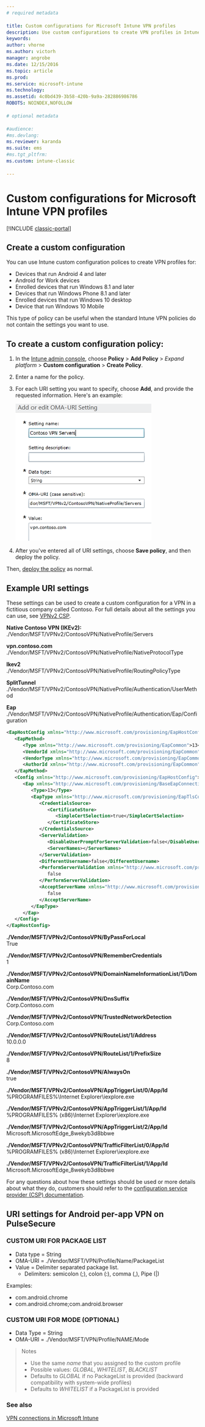 ```yaml
---
# required metadata

title: Custom configurations for Microsoft Intune VPN profiles 
description: Use custom configurations to create VPN profiles in Intune.
keywords:
author: vhorne
ms.author: victorh
manager: angrobe
ms.date: 12/15/2016
ms.topic: article
ms.prod:
ms.service: microsoft-intune
ms.technology:
ms.assetid: 4c0bd439-3b58-420b-9a9a-282886986786
ROBOTS: NOINDEX,NOFOLLOW

# optional metadata

#audience:
#ms.devlang:
ms.reviewer: karanda
ms.suite: ems
#ms.tgt_pltfrm:
ms.custom: intune-classic

---
```


# Custom configurations for Microsoft Intune VPN profiles

[!INCLUDE [classic-portal](../includes/classic-portal.md)]

## Create a custom configuration
You can use Intune custom configuration polices to create VPN profiles for:

* Devices that run Android 4 and later
* Android for Work devices
* Enrolled devices that run Windows 8.1 and later
* Devices that run Windows Phone 8.1 and later
* Enrolled devices that run Windows 10 desktop
* Device that run Windows 10 Mobile

This type of policy can be useful when the standard Intune VPN policies do not contain the settings you want to use.

## To create a custom configuration policy:

1. In the [Intune admin console](https://manage.microsoft.com), choose **Policy** > **Add Policy** > *Expand platform* > **Custom configuration** > **Create Policy**.
2. Enter a name for the policy.
3. For each URI setting you want to specify, choose **Add**, and provide the requested information. Here's an example:

   ![VPN profile custom configuration dialog box](./media/Intune_Add_VPN_URI.png)

4. After you've entered all of URI settings, choose **Save policy**, and then deploy the policy.

Then, [deploy the policy](/intune-classic/deploy-use/manage-settings-and-features-on-your-devices-with-microsoft-intune-policies#deploy-a-configuration-policy) as normal.

## Example URI settings

These settings can be used to create a custom configuration for a VPN in a fictitious company called Contoso.
For full details about all the settings you can use, see [VPNv2 CSP](https://msdn.microsoft.com/library/windows/hardware/dn914776.aspx).

**Native Contoso VPN (IKEv2):**<br />
./Vendor/MSFT/VPNv2/ContosoVPN/NativeProfile/Servers

**vpn.contoso.com**<br />
./Vendor/MSFT/VPNv2/ContosoVPN/NativeProfile/NativeProtocolType

**Ikev2<br />**
./Vendor/MSFT/VPNv2/ContosoVPN/NativeProfile/RoutingPolicyType

**SplitTunnel**<br />
./Vendor/MSFT/VPNv2/ContosoVPN/NativeProfile/Authentication/UserMethod

**Eap**<br />
./Vendor/MSFT/VPNv2/ContosoVPN/NativeProfile/Authentication/Eap/Configuration
``` xml
<EapHostConfig xmlns="http://www.microsoft.com/provisioning/EapHostConfig">
   <EapMethod>
      <Type xmlns="http://www.microsoft.com/provisioning/EapCommon">13</Type>
      <VendorId xmlns="http://www.microsoft.com/provisioning/EapCommon">0</VendorId>
      <VendorType xmlns="http://www.microsoft.com/provisioning/EapCommon">0</VendorType>
      <AuthorId xmlns="http://www.microsoft.com/provisioning/EapCommon">0</AuthorId>
   </EapMethod>
   <Config xmlns="http://www.microsoft.com/provisioning/EapHostConfig">
      <Eap xmlns="http://www.microsoft.com/provisioning/BaseEapConnectionPropertiesV1">
         <Type>13</Type>
         <EapType xmlns="http://www.microsoft.com/provisioning/EapTlsConnectionPropertiesV1">
            <CredentialsSource>
               <CertificateStore>
                  <SimpleCertSelection>true</SimpleCertSelection>
               </CertificateStore>
            </CredentialsSource>
            <ServerValidation>
               <DisableUserPromptForServerValidation>false</DisableUserPromptForServerValidation>
               <ServerNames></ServerNames>
            </ServerValidation>
            <DifferentUsername>false</DifferentUsername>
            <PerformServerValidation xmlns="http://www.microsoft.com/provisioning/EapTlsConnectionPropertiesV2">
               false
            </PerformServerValidation>
            <AcceptServerName xmlns="http://www.microsoft.com/provisioning/EapTlsConnectionPropertiesV2">
               false
            </AcceptServerName>
         </EapType>
      </Eap>
   </Config>
</EapHostConfig>
```
**./Vendor/MSFT/VPNv2/ContosoVPN/ByPassForLocal**<br />
True

**./Vendor/MSFT/VPNv2/ContosoVPN/RememberCredentials**<br />
1

**./Vendor/MSFT/VPNv2/ContosoVPN/DomainNameInformationList/1/DomainName**<br />
Corp.Contoso.com

**./Vendor/MSFT/VPNv2/ContosoVPN/DnsSuffix**<br />
Corp.Contoso.com

**./Vendor/MSFT/VPNv2/ContosoVPN/TrustedNetworkDetection**<br />
Corp.Contoso.com

**./Vendor/MSFT/VPNv2/ContosoVPN/RouteList/1/Address**<br />
10.0.0.0

**./Vendor/MSFT/VPNv2/ContosoVPN/RouteList/1/PrefixSize**<br />
8

**./Vendor/MSFT/VPNv2/ContosoVPN/AlwaysOn**<br />
true

**./Vendor/MSFT/VPNv2/ContosoVPN/AppTriggerList/0/App/Id**<br />
%PROGRAMFILES%\Internet Explorer\iexplore.exe

**./Vendor/MSFT/VPNv2/ContosoVPN/AppTriggerList/1/App/Id**<br />
%PROGRAMFILES% (x86)\Internet Explorer\iexplore.exe

**./Vendor/MSFT/VPNv2/ContosoVPN/AppTriggerList/2/App/Id**<br />
Microsoft.MicrosoftEdge_8wekyb3d8bbwe

**./Vendor/MSFT/VPNv2/ContosoVPN/TrafficFilterList/0/App/Id**<br />
%PROGRAMFILES% (x86)\Internet Explorer\iexplore.exe

**./Vendor/MSFT/VPNv2/ContosoVPN/TrafficFilterList/1/App/Id**<br />
Microsoft.MicrosoftEdge_8wekyb3d8bbwe

For any questions about how these settings should be used or more details about what they do, customers should refer to the [configuration service provider (CSP) documentation](https://msdn.microsoft.com/library/windows/hardware/dn914776(v=vs.85).aspx).

## URI settings for Android per-app VPN on PulseSecure
### CUSTOM URI FOR PACKAGE LIST
-  Data type = String
-  OMA-URI = ./Vendor/MSFT/VPN/Profile/Name/PackageList
-  Value = Delimiter separated package list.
   - Delimiters:  semicolon (;), colon (:), comma (,), Pipe (|)

Examples:
- com.android.chrome
- com.android.chrome;com.android.browser

### CUSTOM URI FOR MODE (OPTIONAL)
- Data Type = String
- OMA-URI = ./Vendor/MSFT/VPN/Profile/NAME/Mode

> Notes
> - Use the same *name* that you assigned to the custom profile
> - Possible values: *GLOBAL*, *WHITELIST*, *BLACKLIST*
> - Defaults to *GLOBAL* if no PackageList is provided (backward compatibility with system-wide profiles)
> - Defaults to *WHITELIST* if a PackageList is provided


### See also
[VPN connections in Microsoft Intune](vpn-connections-in-microsoft-intune.md)
